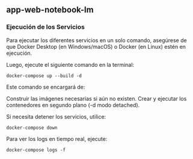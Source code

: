 ## app-web-notebook-lm
### Ejecución de los Servicios
Para ejecutar los diferentes servicios en un solo comando, asegúrese de que Docker Desktop (en Windows/macOS) o Docker (en Linux) estén en ejecución.

Luego, ejecute el siguiente comando en la terminal:
```
docker-compose up --build -d
```
Este comando se encargará de:

Construir las imágenes necesarias si aún no existen.
Crear y ejecutar los contenedores en segundo plano (-d modo detached).

Si necesita detener los servicios, utilice:
```
docker-compose down
```
Para ver los logs en tiempo real, ejecute:
```
docker-compose logs -f
```
